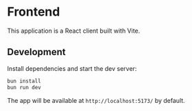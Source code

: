 # Frontend

This application is a React client built with Vite.

## Development

Install dependencies and start the dev server:

```bash
bun install
bun run dev
```

The app will be available at `http://localhost:5173/` by default.
